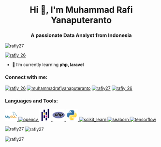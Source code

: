<h1 align="center">Hi 👋, I'm Muhammad Rafi Yanaputeranto</h1>
<h3 align="center">A passionate Data Analyst from Indonesia</h3>

<p align="left"> <img src="https://komarev.com/ghpvc/?username=rafiy27&label=Profile%20views&color=0e75b6&style=flat" alt="rafiy27" /> </p>

<p align="left"> <a href="https://twitter.com/rafiy_26" target="blank"><img src="https://img.shields.io/twitter/follow/rafiy_26?logo=twitter&style=for-the-badge" alt="rafiy_26" /></a> </p>

- 🌱 I’m currently learning **php, laravel**

<h3 align="left">Connect with me:</h3>
<p align="left">
<a href="https://twitter.com/rafiy_26" target="blank"><img align="center" src="https://raw.githubusercontent.com/rahuldkjain/github-profile-readme-generator/master/src/images/icons/Social/twitter.svg" alt="rafiy_26" height="30" width="40" /></a>
<a href="https://linkedin.com/in/muhammadrafiyanaputeranto" target="blank"><img align="center" src="https://raw.githubusercontent.com/rahuldkjain/github-profile-readme-generator/master/src/images/icons/Social/linked-in-alt.svg" alt="muhammadrafiyanaputeranto" height="30" width="40" /></a>
<a href="https://stackoverflow.com/users/rafiy27" target="blank"><img align="center" src="https://raw.githubusercontent.com/rahuldkjain/github-profile-readme-generator/master/src/images/icons/Social/stack-overflow.svg" alt="rafiy27" height="30" width="40" /></a>
<a href="https://instagram.com/rafiy_26" target="blank"><img align="center" src="https://raw.githubusercontent.com/rahuldkjain/github-profile-readme-generator/master/src/images/icons/Social/instagram.svg" alt="rafiy_26" height="30" width="40" /></a>
</p>

<h3 align="left">Languages and Tools:</h3>
<p align="left"> <a href="https://www.mysql.com/" target="_blank" rel="noreferrer"> <img src="https://raw.githubusercontent.com/devicons/devicon/master/icons/mysql/mysql-original-wordmark.svg" alt="mysql" width="40" height="40"/> </a> <a href="https://opencv.org/" target="_blank" rel="noreferrer"> <img src="https://www.vectorlogo.zone/logos/opencv/opencv-icon.svg" alt="opencv" width="40" height="40"/> </a> <a href="https://pandas.pydata.org/" target="_blank" rel="noreferrer"> <img src="https://raw.githubusercontent.com/devicons/devicon/2ae2a900d2f041da66e950e4d48052658d850630/icons/pandas/pandas-original.svg" alt="pandas" width="40" height="40"/> </a> <a href="https://www.php.net" target="_blank" rel="noreferrer"> <img src="https://raw.githubusercontent.com/devicons/devicon/master/icons/php/php-original.svg" alt="php" width="40" height="40"/> </a> <a href="https://www.python.org" target="_blank" rel="noreferrer"> <img src="https://raw.githubusercontent.com/devicons/devicon/master/icons/python/python-original.svg" alt="python" width="40" height="40"/> </a> <a href="https://scikit-learn.org/" target="_blank" rel="noreferrer"> <img src="https://upload.wikimedia.org/wikipedia/commons/0/05/Scikit_learn_logo_small.svg" alt="scikit_learn" width="40" height="40"/> </a> <a href="https://seaborn.pydata.org/" target="_blank" rel="noreferrer"> <img src="https://seaborn.pydata.org/_images/logo-mark-lightbg.svg" alt="seaborn" width="40" height="40"/> </a> <a href="https://www.tensorflow.org" target="_blank" rel="noreferrer"> <img src="https://www.vectorlogo.zone/logos/tensorflow/tensorflow-icon.svg" alt="tensorflow" width="40" height="40"/> </a> </p>

<p><img align="left" src="https://github-readme-stats.vercel.app/api/top-langs?username=rafiy27&show_icons=true&locale=en&layout=compact" alt="rafiy27" /></p>

<p>&nbsp;<img align="center" src="https://github-readme-stats.vercel.app/api?username=rafiy27&show_icons=true&locale=en" alt="rafiy27" /></p>

<p><img align="center" src="https://github-readme-streak-stats.herokuapp.com/?user=rafiy27&" alt="rafiy27" /></p>

